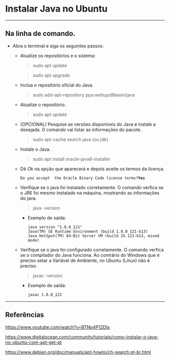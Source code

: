 Instalar Java no Ubuntu
===============================================

--------------------

## Na linha de comando.

- Abra o terminal e siga os seguintes passos:

	- Atualize os repositórios e o sistema:

		> sudo apt update

		> sudo apt upgrade

	- Inclua o repositório oficial do Java.

		> sudo add-apt-repository ppa:webupd8team/java

	- Atualize o repositório.

		> sudo apt update

	- *(OPCIONAL)* Pesquise as versões disponíveis do Java e instale a desejada. O comando vai listar as informações do pacote.

		> sudo apt-cache search java (ou jdk)


	- Instale o Java.

		> sudo apt install oracle-java8-installer

	- Dê *Ok* na opção que aparecerá e depois aceite os termos da licença.

		`Do you accept  the Oracle Binary Code license terms?`**`Yes`**
				

	- Verifique se o java foi instalado corretamente. O comando verfica se o JRE foi mesmo instalado na máquina, mostrando as informações do java.

		> java -version

		- Exemplo de saída:

			`java version "1.8.0_121"`</br>
			`Java(TM) SE Runtime Environment (build 1.8.0_121-b13)`</br>
			`Java HotSpot(TM) 64-Bit Server VM (build 25.121-b13, mixed mode)`


	- Verifique se o java foi configurado corretamente. O camando verfica se o compilador do Java funciona. Ao contrário do Windows que é preciso setar a Variável de Ambiente, no Ubuntu (Linux) não é preciso.

		> javac -version

		- Exemplo de saída:

			`javac 1.8.0_121`

--------------------

## Referências

https://www.youtube.com/watch?v=BTNp4P12DIs

https://www.digitalocean.com/community/tutorials/como-instalar-o-java-no-ubuntu-com-apt-get-pt

https://www.debian.org/doc/manuals/apt-howto/ch-search.pt-br.html

